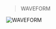 >WAVEFORM

![WAVEFORM](https://user-images.githubusercontent.com/123290522/236196311-e71bde1d-45ac-4278-9b7c-aade6116335f.png)
